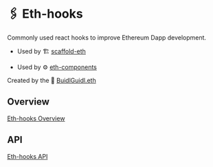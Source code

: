 # 🖇 Eth-hooks

Commonly used react hooks to improve Ethereum Dapp development.

- Used by 🏗 [scaffold-eth](https://github.com/scaffold-eth/scaffold-eth)

- Used by ⚙ [eth-components](https://github.com/scaffold-eth/eth-components)

Created by the 🏰 [BuidlGuidl.eth](https://BuidlGuidl.com)

## Overview

[Eth-hooks Overview](./overview.md)

## API

[Eth-hooks API](./api/api-documentation.md)
